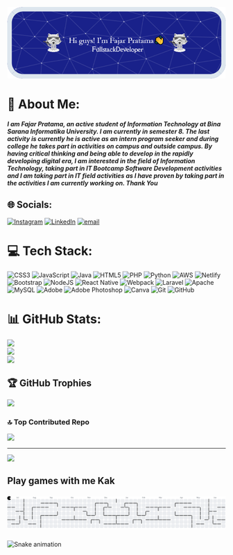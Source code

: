 ![Fajar Pratama](img/github-robot.png)

<!--
## Hi guys! I'm Fajar Pratama 👋
- 🔭 I’m currently working on [**Dicoding Indonesia**](https://www.dicoding.com/) 😃
- 🌱 I’m currently learning **Node.js**
- 🎉⚽(╯▔ 皿 ▔)╯⚽🪓

### **Code Editor**

<img src="https://img.shields.io/badge/VSCode-0078D4?style=for-the-badge&logo=visual%20studio%20code&logoColor=white"/>
<img src="https://img.shields.io/badge/Codesandbox-000000?style=for-the-badge&logo=CodeSandbox&logoColor=white"/>
<img src="https://img.shields.io/badge/Notepad++-90E59A.svg?style=for-the-badge&logo=notepad%2B%2B&logoColor=black"/>
<img src="https://img.shields.io/badge/apache%20netbeans-1B6AC6?style=for-the-badge&logo=apache%20netbeans%20IDE&logoColor=white"/>

### **Skills**

<img src="https://img.shields.io/badge/HTML5-E34F26?style=for-the-badge&logo=html5&logoColor=white" />
<img src= "https://img.shields.io/badge/CSS3-1572B6?style=for-the-badge&logo=css3&logoColor=white" />
<img src="https://img.shields.io/badge/JavaScript-323330?style=for-the-badge&logo=javascript&logoColor=F7DF1E" />
<img src="https://img.shields.io/badge/PHP-777BB4?style=for-the-badge&logo=php&logoColor=white" />
<img src="https://img.shields.io/badge/Python-FFD43B?style=for-the-badge&logo=python&logoColor=blue" />
<img src="https://img.shields.io/badge/json-5E5C5C?style=for-the-badge&logo=json&logoColor=white" />

### **Connect with me**

![https://instagram.com/fajar.pratama](https://img.shields.io/badge/Instagram-E4405F?style=for-the-badge&logo=instagram&logoColor=white) ![https://www.linkedin.com/in/fajarpratama2610/](https://img.shields.io/badge/LinkedIn-0077B5?style=for-the-badge&logo=linkedin&logoColor=white)

### **My Github Stats**

[![Fajar Pratama GitHub stats](https://github-readme-stats.vercel.app/api?username=fajarpratama26&show_icons=true&theme=yeblu))](https://github.com/fajarpratama26) -->

# 💫 About Me:

##### I am Fajar Pratama, an active student of Information Technology at Bina Sarana Informatika University. I am currently in semester 8. The last activity is currently he is active as an intern program seeker and during college he takes part in activities on campus and outside campus. By having critical thinking and being able to develop in the rapidly developing digital era, I am interested in the field of Information Technology, taking part in IT Bootcamp Software Development activities and I am taking part in IT field activities as I have proven by taking part in the activities I am currently working on. Thank You

## 🌐 Socials:

[![Instagram](https://img.shields.io/badge/Instagram-%23E4405F.svg?logo=Instagram&logoColor=white)](https://instagram.com/fajar.prtma) [![LinkedIn](https://img.shields.io/badge/LinkedIn-%230077B5.svg?logo=linkedin&logoColor=white)](https://linkedin.com/in/fajarpratama2610) [![email](https://img.shields.io/badge/Email-D14836?logo=gmail&logoColor=white)](mailto:primegalaxy951@gmail.com)

# 💻 Tech Stack:

![CSS3](https://img.shields.io/badge/css3-%231572B6.svg?style=for-the-badge&logo=css3&logoColor=white) ![JavaScript](https://img.shields.io/badge/javascript-%23323330.svg?style=for-the-badge&logo=javascript&logoColor=%23F7DF1E) ![Java](https://img.shields.io/badge/java-%23ED8B00.svg?style=for-the-badge&logo=openjdk&logoColor=white) ![HTML5](https://img.shields.io/badge/html5-%23E34F26.svg?style=for-the-badge&logo=html5&logoColor=white) ![PHP](https://img.shields.io/badge/php-%23777BB4.svg?style=for-the-badge&logo=php&logoColor=white) ![Python](https://img.shields.io/badge/python-3670A0?style=for-the-badge&logo=python&logoColor=ffdd54) ![AWS](https://img.shields.io/badge/AWS-%23FF9900.svg?style=for-the-badge&logo=amazon-aws&logoColor=white) ![Netlify](https://img.shields.io/badge/netlify-%23000000.svg?style=for-the-badge&logo=netlify&logoColor=#00C7B7) ![Bootstrap](https://img.shields.io/badge/bootstrap-%238511FA.svg?style=for-the-badge&logo=bootstrap&logoColor=white) ![NodeJS](https://img.shields.io/badge/node.js-6DA55F?style=for-the-badge&logo=node.js&logoColor=white) ![React Native](https://img.shields.io/badge/react_native-%2320232a.svg?style=for-the-badge&logo=react&logoColor=%2361DAFB) ![Webpack](https://img.shields.io/badge/webpack-%238DD6F9.svg?style=for-the-badge&logo=webpack&logoColor=black) ![Laravel](https://img.shields.io/badge/laravel-%23FF2D20.svg?style=for-the-badge&logo=laravel&logoColor=white) ![Apache](https://img.shields.io/badge/apache-%23D42029.svg?style=for-the-badge&logo=apache&logoColor=white) ![MySQL](https://img.shields.io/badge/mysql-4479A1.svg?style=for-the-badge&logo=mysql&logoColor=white) ![Adobe](https://img.shields.io/badge/adobe-%23FF0000.svg?style=for-the-badge&logo=adobe&logoColor=white) ![Adobe Photoshop](https://img.shields.io/badge/adobe%20photoshop-%2331A8FF.svg?style=for-the-badge&logo=adobe%20photoshop&logoColor=white) ![Canva](https://img.shields.io/badge/Canva-%2300C4CC.svg?style=for-the-badge&logo=Canva&logoColor=white) ![Git](https://img.shields.io/badge/git-%23F05033.svg?style=for-the-badge&logo=git&logoColor=white) ![GitHub](https://img.shields.io/badge/github-%23121011.svg?style=for-the-badge&logo=github&logoColor=white)

# 📊 GitHub Stats:

![](https://github-readme-stats.vercel.app/api?username=fajarpratama26&theme=yeblu&hide_border=true&include_all_commits=true&count_private=false)<br/>
![](https://nirzak-streak-stats.vercel.app/?user=fajarpratama26&theme=yeblu&hide_border=true)<br/>
![](https://github-readme-stats.vercel.app/api/top-langs/?username=fajarpratama26&theme=yeblu&hide_border=true&include_all_commits=true&count_private=false&layout=compact)

## 🏆 GitHub Trophies

![](https://github-profile-trophy.vercel.app/?username=fajarpratama26&theme=radical&no-frame=false&no-bg=true&margin-w=4)

### 🔝 Top Contributed Repo

![](https://github-contributor-stats.vercel.app/api?username=fajarpratama26&limit=5&theme=dark&combine_all_yearly_contributions=true)

---

[![](https://visitcount.itsvg.in/api?id=fajarpratama26&icon=0&color=0)](https://visitcount.itsvg.in)

<!-- Proudly created with GPRM ( https://gprm.itsvg.in ) -->
<h2 align="left">Play games with me Kak</h2>

###

<picture>
  <source media="(prefers-color-scheme: dark)" srcset="https://raw.githubusercontent.com/fajarpratama26/fajarpratama26/output/pacman-contribution-graph-dark.svg">
  <source media="(prefers-color-scheme: light)" srcset="https://raw.githubusercontent.com/fajarpratama26/fajarpratama26/output/pacman-contribution-graph.svg">
  <img alt="pacman contribution graph" src="https://raw.githubusercontent.com/fajarpratama26/fajarpratama26/output/pacman-contribution-graph.svg">
</picture>

###

<img src="https://raw.githubusercontent.com/fajarpratama26/fajarpratama26/output/snake.svg" alt="Snake animation" />

###
